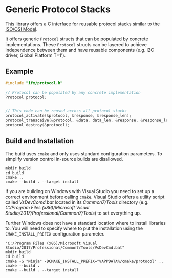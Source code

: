 # Generic Protocol Stacks

This library offers a C interface for reusable protocol stacks similar to the [ISO/OSI Model](https://en.wikipedia.org/wiki/OSI_model).

It offers generic `Protocol` structs that can be populated by concrete implementations. These `Protocol` structs can be layered to achieve independence between them and have reusable components (e.g. I2C driver, Global Platform T=1').


## Example

```c
#include "ifx/protocol.h"

// Protocol can be populated by any concrete implementation
Protocol protocol;


// This code can be reused across all protocol stacks
protocol_activate(&protocol, &response, &response_len);
protocol_transceive(&protocol, &data, data_len, &response, &response_len);;
protocol_destroy(&protocol);
```

## Build and Installation

The build uses `cmake` and only uses standard configuration parameters. To simplify version control in-source builds are disallowed.

```
mkdir build
cd build
cmake ..
cmake --build . --target install
```

If you are building on Windows with Visual Studio you need to set up a correct environment before calling `cmake`. Visual Studio offers a utility script called *VsDevComd.bat*  located in its *Common7/Tools* directory (e.g. *C:/Program Files (x86)/Microsoft  Visual Studio/2017/Professional/Common7/Tools*) to set everything up.

Further Windows does not have a standard location where to install libraries to. You will need to specify where to put the installation using the `CMAKE_INSTALL_PREFIX` configuration parameter.

```
"C:/Program Files (x86)/Microsoft Visual Studio/2017/Professional/Common7/Tools/VsDevCmd.bat"
mkdir build
cd build
cmake -G "Ninja" -DCMAKE_INSTALL_PREFIX="%APPDATA%/cmake/protocol" ..
cmake --build .
cmake --build . --target install
```
